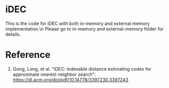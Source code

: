 # iDEC
This is the code for iDEC with both in-memory and external memory implementation.\n
Please go to in-memory and external-memory folder for details.

# Reference
1. Gong, Long, et al. "iDEC: indexable distance estimating codes for approximate nearest neighbor search": https://dl.acm.org/doi/pdf/10.14778/3397230.3397243
